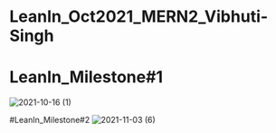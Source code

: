 # LeanIn_Oct2021_MERN2_Vibhuti-Singh
# LeanIn_Milestone#1
![2021-10-16 (1)](https://user-images.githubusercontent.com/67824754/137542455-851cc638-3f6f-4ca7-8a1b-e3e5677f0a17.png)

#LeanIn_Milestone#2
![2021-11-03 (6)](https://user-images.githubusercontent.com/67824754/140146829-1147c21e-2d1b-4951-8fab-3d3e685c34ed.png)
